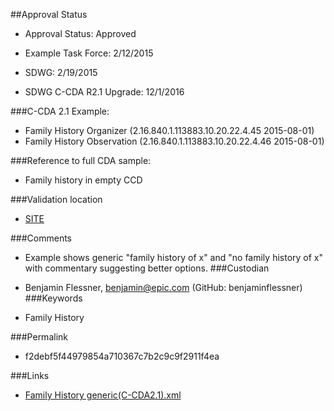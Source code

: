 ##Approval Status 

* Approval Status: Approved
* Example Task Force: 2/12/2015
* SDWG: 2/19/2015

* SDWG C-CDA R2.1 Upgrade: 12/1/2016    

###C-CDA 2.1 Example: 


* Family History Organizer (2.16.840.1.113883.10.20.22.4.45 2015-08-01)
* Family History Observation (2.16.840.1.113883.10.20.22.4.46 2015-08-01)

###Reference to full CDA sample:
* Family history in empty CCD


###Validation location

* [SITE](https://sitenv.org/c-cda-validator)


###Comments

* Example shows generic "family history of x" and "no family history of x" with commentary suggesting better options.
###Custodian

* Benjamin Flessner, benjamin@epic.com (GitHub: benjaminflessner)
###Keywords

* Family History

###Permalink 

* f2debf5f44979854a710367c7b2c9c9f2911f4ea

###Links 

* [Family History generic(C-CDA2.1).xml](https://github.com/HL7/C-CDA-Examples/tree/master/Family%20History/Family%20History%20Generic/Family%20History%20generic%28C-CDA2.1%29.xml)
